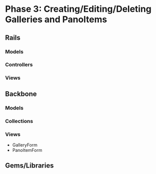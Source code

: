 # Phase 3: Creating/Editing/Deleting Galleries and PanoItems

## Rails
### Models

### Controllers

### Views

## Backbone
### Models

### Collections

### Views
* GalleryForm
* PanoItemForm

## Gems/Libraries
